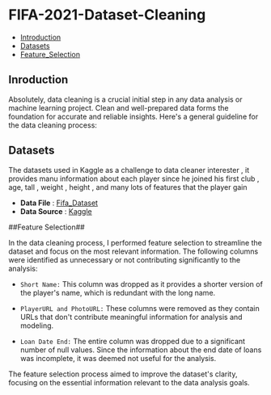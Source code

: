 # FIFA-2021-Dataset-Cleaning
- [Introduction](#Introduction)
- [Datasets](#Datasets)
- [Feature_Selection](#Feature_Selection)






## Inroduction
Absolutely, data cleaning is a crucial initial step in any data analysis or machine learning project. Clean and well-prepared data forms the foundation for accurate and reliable insights. Here's a general guideline for the data cleaning process:


## Datasets 
The datasets used in Kaggle as a challenge to data cleaner interester , it provides manu information about each player since he joined his first club , age, tall , weight , height , and many lots of features that the player gain
- **Data File** : [Fifa_Dataset](https://github.com/AbdallahOdeh2/FIFA-2021-Dataset-Cleaning/blob/c1d79745ee7f6eb875d748ca873aa34dfd384f36/fifa21%20raw%20data%20v2.csv)
- **Data Source** : [Kaggle](https://www.kaggle.com/datasets/yagunnersya/fifa-21-messy-raw-dataset-for-cleaning-exploring/data?select=fifa21+raw+data+v2.csv)


##Feature Selection## 

In the data cleaning process, I performed feature selection to streamline the dataset and focus on the most relevant information. The following columns were identified as unnecessary or not contributing significantly to the analysis:

- `Short Name:` This column was dropped as it provides a shorter version of the player's name, which is redundant with the long name.

- `PlayerURL and PhotoURL:` These columns were removed as they contain URLs that don't contribute meaningful information for analysis and modeling.

- `Loan Date End:` The entire column was dropped due to a significant number of null values. Since the information about the end date of loans was incomplete, it was deemed not useful for the analysis.

The feature selection process aimed to improve the dataset's clarity, focusing on the essential information relevant to the data analysis goals.
